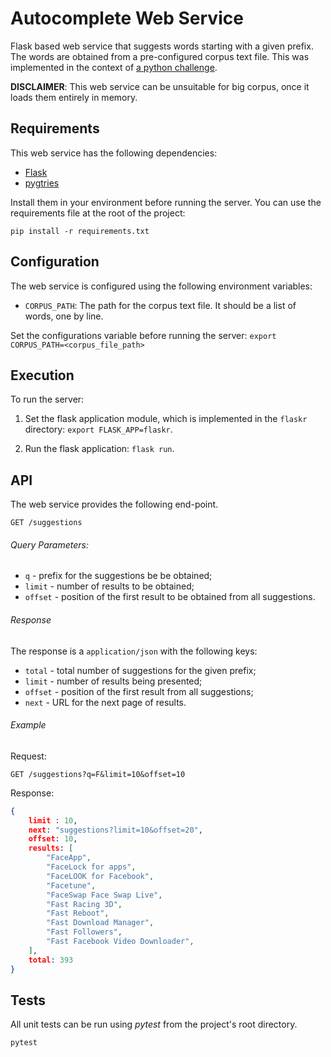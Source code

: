 # Autocomplete Web Service

Flask based web service that suggests words starting with a given prefix. The words are obtained from a pre-configured corpus text file. This was implemented in the context of [a python challenge](https://github.com/Aptoide/python-challenge).

**DISCLAIMER**: This web service can be unsuitable for big corpus, once it loads them entirely in memory.

## Requirements

This web service has the following dependencies:

- [Flask](http://flask.pocoo.org/)
- [pygtries](https://github.com/google/pygtrie)

Install them in your environment before running the server. You can use the requirements file at the root of the project:

`pip install -r requirements.txt`

## Configuration

The web service is configured using the following environment variables:

- `CORPUS_PATH`: The path for the corpus text file. It should be a list of words, one by line.

Set the configurations variable before running the server:
`export CORPUS_PATH=<corpus_file_path>`

## Execution

To run the server:

1.  Set the flask application module, which is implemented in the `flaskr` directory: `export FLASK_APP=flaskr`.

2.  Run the flask application: `flask run`.

## API

The web service provides the following end-point.

`GET /suggestions`

###### Query Parameters:

* `q` - prefix for the suggestions be be obtained;
* `limit` - number of results to be obtained;
* `offset` - position of the first result to be obtained from all suggestions.

###### Response

The response is a `application/json` with the following keys:

* `total` - total number of suggestions for the given prefix;
* `limit` - number of results being presented;
* `offset` - position of the first result from all suggestions;
* `next` - URL for the next page of results.

###### Example

Request:

`GET /suggestions?q=F&limit=10&offset=10`

Response:

```json 
{
    limit : 10,
    next: "suggestions?limit=10&offset=20",
    offset: 10,
    results: [
        "FaceApp",
        "FaceLock for apps",
        "FaceLOOK for Facebook",
        "Facetune",
        "FaceSwap Face Swap Live",
        "Fast Racing 3D",
        "Fast Reboot",
        "Fast Download Manager",
        "Fast Followers",
        "Fast Facebook Video Downloader",
    ],
    total: 393
}
```

## Tests

All unit tests can be run using _pytest_ from the project's root directory.

`pytest`